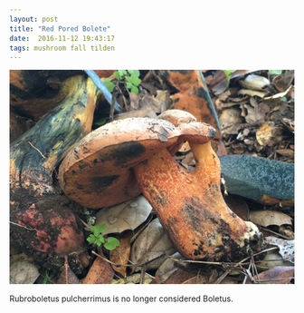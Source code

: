 ```yaml
---
layout: post
title: "Red Pored Bolete"
date:  2016-11-12 19:43:17
tags: mushroom fall tilden
---
```


![Red Pored Bolete](/images/red-pored-bolete.png)

Rubroboletus pulcherrimus is no longer considered Boletus.

<!--more-->

